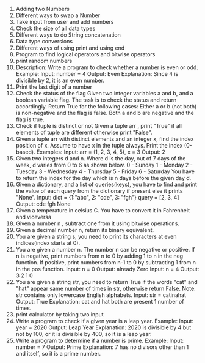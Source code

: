 1. Adding two Numbers 
2. Different ways to swap a Number 
3. Take input from user and add numbers
4. Check the size of all data types 
5. Different ways to do String concatenation
6. Data type conversions
7. Different ways of using print and using end
8. Program to find logical operators and bitwise operators
9. print random numbers
10. Description: Write a program to check whether a number is even or odd.
    Example:
    Input: number = 4
    Output: Even
    Explanation: Since 4 is divisible by 2, it is an even number.
11. Print the last digit of a number
12. Check the status of the flag
    Given two integer variables a and b, and a boolean variable flag. The task is to check the status and return accordingly.
    Return True for the following cases:
    Either a or b (not both) is non-negative and the flag is false.
    Both a and b are negative and the flag is true.
13. Check if tuple is distinct or not
    Given a tuple arr , print "True" if all elements of tuple are different otherwise print "False".
14. Given a tuple arr with distinct elements and an integer x, find the index position of x. Assume to have x in the tuple always. Print the index (0-based).
    Examples:
    Input: arr = (1, 2, 3, 4, 5), x = 3
    Output: 2
15. Given two integers d and n. Where d is the day, out of 7 days of the week, d varies from 0 to 6 as shown below.
    0 - Sunday 1 - Monday 2 - Tuesday 3 - Wednesday 4 - Thursday 5 - Friday 6 - Saturday
    You have to return the index for the day which is n days before the given day d.
16. Given a dictionary, and a list of queries(keys), you have to find and print the value of each query from the dictionary if present else it prints "None".
    Input:
    dict = {1:"abc", 2: "cde", 3: "fgh"}
    query = [2, 3, 4]
    Output:
    cde
    fgh
    None
17. Given a temperature in celsius C. You have to convert it in Fahrenheit and viceversa
18. Given a number n , subtract one from it using bitwise operations.
19. Given a decimal number n, return its binary equivalent.
20. You are given a string s, you need to print its characters at even indices(index starts at 0).
21. You are given a number n. The number n can be negative or positive. If n is negative, print numbers from n to 0 by adding 1 to n in the neg function. If positive, print numbers from n-1 to 0 by         subtracting 1 from n in the pos function.
    Input:
    n = 0
    Output:
    already Zero
    Input:
    n = 4
    Output:
    3 2 1 0
22. You are given a string str, you need to return True if  the words "cat" and "hat" appear same number of times in str, otherwise return False.
    Note: str contains only lowercase English alphabets.
    Input:
    str = catinahat
    Output:
    True
    Explanation:
    cat and hat both are present
    1 number of times.
23. print calculator by taking two input
24. Write a program to check if a given year is a leap year.
    Example:
    Input: year = 2020
    Output: Leap Year
    Explanation: 2020 is divisible by 4 but not by 100, or it is divisible by 400, so it is a leap year.
25. Write a program to determine if a number is prime.
    Example:
    Input: number = 7
    Output: Prime
    Explanation: 7 has no divisors other than 1 and itself, so it is a prime number.





